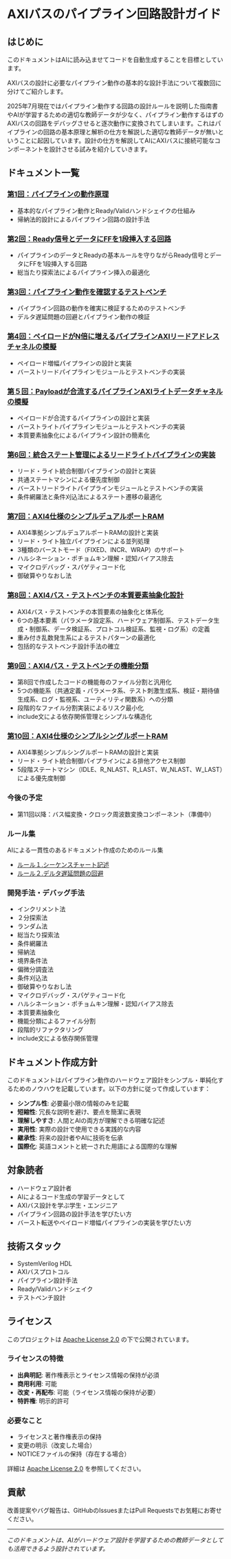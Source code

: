 # AXIバスのパイプライン回路設計ガイド

## はじめに

このドキュメントはAIに読み込ませてコードを自動生成することを目標としています。

AXIバスの設計に必要なパイプライン動作の基本的な設計手法について複数回に分けてご紹介します。

2025年7月現在ではパイプライン動作する回路の設計ルールを説明した指南書やAIが学習するための適切な教師データが少なく、パイプライン動作するはずのAXIバスの回路をデバッグさせると逐次動作に変換されてしまいます。これはパイプラインの回路の基本原理と解析の仕方を解説した適切な教師データが無いということに起因しています。設計の仕方を解説してAIにAXIバスに接続可能なコンポーネントを設計させる試みを紹介していきます。

## ドキュメント一覧

### [第1回：パイプラインの動作原理](part01_pipeline_principles.md)
 - 基本的なパイプライン動作とReady/Validハンドシェイクの仕組み
 - 帰納法的設計によるパイプライン回路の設計手法

### [第2回：Ready信号とデータにFFを1段挿入する回路](part02_pipeline_insert.md)
 - パイプラインのデータとReadyの基本ルールを守りながらReady信号とデータにFFを1段挿入する回路
 - 総当たり探索法によるパイプライン挿入の最適化

### [第3回：パイプライン動作を確認するテストベンチ](part03_pipeline_testbench.md)
 - パイプライン回路の動作を確実に検証するためのテストベンチ
 - デルタ遅延問題の回避とパイプライン動作の検証

### [第4回：ペイロードがN倍に増えるパイプラインAXIリードアドレスチャネルの模擬](part04_burst_read_pipeline.md)
 - ペイロード増幅パイプラインの設計と実装
 - バーストリードパイプラインモジュールとテストベンチの実装

### [第５回：Payloadが合流するパイプラインAXIライトデータチャネルの模擬](part05_burst_write_pipeline.md)
 - ペイロードが合流するパイプラインの設計と実装
 - バーストライトパイプラインモジュールとテストベンチの実装
 - 本質要素抽象化によるパイプライン設計の簡素化

### [第6回：統合ステート管理によるリードライトパイプラインの実装](part06_burst_rw_pipeline.md)
 - リード・ライト統合制御パイプラインの設計と実装
 - 共通ステートマシンによる優先度制御
 - バーストリードライトパイプラインモジュールとテストベンチの実装
 - 条件網羅法と条件刈込法によるステート遷移の最適化

### [第7回：AXI4仕様のシンプルデュアルポートRAM](part07_axi_simple_dual_port_ram.md)
 - AXI4準拠シンプルデュアルポートRAMの設計と実装
 - リード・ライト独立パイプラインによる並列処理
 - 3種類のバーストモード（FIXED、INCR、WRAP）のサポート
 - ハルシネーション・ポチョムキン理解・認知バイアス除去
 - マイクロデバッグ・スパゲティコード化
 - 御破算やりなおし法

### [第8回：AXI4バス・テストベンチの本質要素抽象化設計](part08_axi4_bus_testbench_abstraction.md)
 - AXI4バス・テストベンチの本質要素の抽象化と体系化
 - 6つの基本要素（パラメータ設定系、ハードウェア制御系、テストデータ生成・制御系、データ検証系、プロトコル検証系、監視・ログ系）の定義
 - 重み付き乱数発生系によるテストパターンの最適化
 - 包括的なテストベンチ設計手法の確立

### [第9回：AXI4バス・テストベンチの機能分類](part09_axi4_testbench_refactoring.md)
 - 第8回で作成したコードの機能毎のファイル分割と汎用化
 - 5つの機能系（共通定義・パラメータ系、テスト刺激生成系、検証・期待値生成系、ログ・監視系、ユーティリティ関数系）への分類
 - 段階的なファイル分割実装によるリスク最小化
 - include文による依存関係管理とシンプルな構造化

### [第10回：AXI4仕様のシンプルシングルポートRAM](part10_axi_simple_single_port_ram.md)
 - AXI4準拠シンプルシングルポートRAMの設計と実装
 - リード・ライト統合制御パイプラインによる排他アクセス制御
 - 5段階ステートマシン（IDLE、R_NLAST、R_LAST、W_NLAST、W_LAST）による優先度制御

### 今後の予定
- 第11回以降：バス幅変換・クロック周波数変換コンポーネント（準備中）

### ルール集
AIによる一貫性のあるドキュメント作成のためのルール集

- [ルール１.シーケンスチャート記述](rule01_sequence_chart_rules.md)
- [ルール２.デルタ遅延問題の回避](rule02_delta_delay_examples.md)

### 開発手法・デバッグ手法

  - インクリメント法
  - ２分探索法
  - ランダム法
  - 総当たり探索法
  - 条件網羅法
  - 帰納法
  - 境界条件法
  - 偏微分調査法
  - 条件刈込法
  - 御破算やりなおし法
  - マイクロデバッグ・スパゲティコード化
  - ハルシネーション・ポチョムキン理解・認知バイアス除去
  - 本質要素抽象化
  - 機能分類によるファイル分割
  - 段階的リファクタリング
  - include文による依存関係管理

## ドキュメント作成方針

このドキュメントはパイプライン動作のハードウェア設計をシンプル・単純化するためのノウハウを記載しています。以下の方針に従って作成しています：

- **シンプル性**: 必要最小限の情報のみを記載
- **短縮性**: 冗長な説明を避け、要点を簡潔に表現
- **理解しやすさ**: 人間とAIの両方が理解できる明確な記述
- **実用性**: 実際の設計で使用できる実践的な内容
- **継承性**: 将来の設計者やAIに技術を伝承
- **国際化**: 英語コメントと統一された用語による国際的な理解

## 対象読者

- ハードウェア設計者
- AIによるコード生成の学習データとして
- AXIバス設計を学ぶ学生・エンジニア
- パイプライン回路の設計手法を学びたい方
- バースト転送やペイロード増幅パイプラインの実装を学びたい方

## 技術スタック

- SystemVerilog HDL
- AXIバスプロトコル
- パイプライン設計手法
- Ready/Validハンドシェイク
- テストベンチ設計

## ライセンス

このプロジェクトは [Apache License 2.0](https://www.apache.org/licenses/LICENSE-2.0) の下で公開されています。

### ライセンスの特徴
- **出典明記**: 著作権表示とライセンス情報の保持が必須
- **商用利用**: 可能
- **改変・再配布**: 可能（ライセンス情報の保持が必要）
- **特許権**: 明示的許可

### 必要なこと
- ライセンスと著作権表示の保持
- 変更の明示（改変した場合）
- NOTICEファイルの保持（存在する場合）

詳細は [Apache License 2.0](https://www.apache.org/licenses/LICENSE-2.0) を参照してください。

## 貢献

改善提案やバグ報告は、GitHubのIssuesまたはPull Requestsでお気軽にお寄せください。

---

*このドキュメントは、AIがハードウェア設計を学習するための教師データとしても活用できるよう設計されています。*
